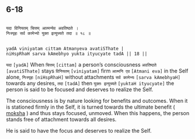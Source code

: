 ## 6-18


```shloka-sa

यदा विनियतम् चित्तम् आत्मन्येव अवतिष्ठते ।
निःस्पृहः सर्व कामेभ्यो युक्त इत्युच्यते तदा ॥ १८ ॥

```
```shloka-sa-hk

yadA viniyatam cittam Atmanyeva avatiSThate |
niHspRhaH sarva kAmebhyo yukta ityucyate tadA || 18 ||

```
`यदा` `[yadA]` When `चित्तम्` `[cittam]` a person’s consciousness `अवतिष्ठते` `[avatiSThate]` stays `विनियतम्` `[viniyatam]` firm `आत्मनि एव` `[Atmani eva]` in the Self alone, `निःस्पृहः` `[niHspRhaH]` without attachments `सर्व कामेभ्यः` `[sarva kAmebhyaH]` towards any desires, `तदा` `[tadA]` then `युक्तः इत्युच्यते` `[yuktaH ityucyate]` the person is said to be focused and deserves to realize the Self.

The consciousness is by nature looking for benefits and outcomes. When it is stationed firmly in the Self, it is turned towards the ultimate benefit (
[moksha](Back-to-Basics.md#Moksha)
) and thus stays focused, unmoved. When this happens, the person stands free of attachment towards all desires. 

He is said to have the focus and deserves to realize the Self.


